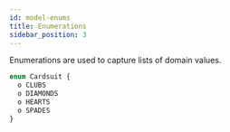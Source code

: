 ```yaml
---
id: model-enums
title: Enumerations
sidebar_position: 3
---
```


Enumerations are used to capture lists of domain values.

```js
enum Cardsuit {
  o CLUBS
  o DIAMONDS
  o HEARTS
  o SPADES
}
```

